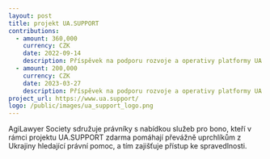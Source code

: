 ```yaml
---
layout: post
title: projekt UA.SUPPORT
contributions:
  - amount: 360,000
    currency: CZK
    date: 2022-09-14
    description: Příspěvek na podporu rozvoje a operativy platformy UA.SUPPORT
  - amount: 200,000
    currency: CZK
    date: 2023-03-27
    description: Příspěvek na podporu rozvoje a operativy platformy UA.SUPPORT
project_url: https://www.ua.support/
logo: /public/images/ua_support_logo.png
---
```


AgiLawyer Society sdružuje právníky s nabídkou služeb pro bono, kteří v rámci projektu UA.SUPPORT zdarma pomáhají převážně uprchlíkům z Ukrajiny hledající právní pomoc, a tím zajišťuje přístup ke spravedlnosti.


